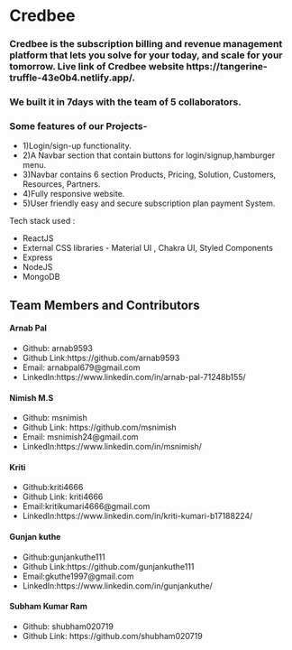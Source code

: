 <html>
<h1>Credbee</h1>

<h3>
  Credbee is the subscription billing and revenue management platform that lets you solve for your today, and scale for
  your tomorrow. Live link of Credbee website https://tangerine-truffle-43e0b4.netlify.app/.</h3>

<h3> We built it in 7days with the team of 5 collaborators.</h3>

<h3> Some features of our Projects-</h3>
<ul>
  <li>1)Login/sign-up functionality.</li>
  <li>2)A Navbar section that contain buttons for login/signup,hamburger menu.</li>
  <li>3)Navbar contains 6 section Products, Pricing, Solution, Customers, Resources, Partners.</li>
  <li>4)Fully responsive website.</li>
  <li>5)User friendly easy and secure subscription plan payment System.</li>
</ul>

<p>Tech stack used :</p>
<ul>
  <li>ReactJS</li>
  <li>External CSS libraries - Material UI , Chakra UI, Styled Components</li>
  <li>Express</li>
  <li>NodeJS</li>
  <li>MongoDB</li>
</ul>

<h2>Team Members and Contributors</h2>

<h4>Arnab Pal</h4>
<ul>
  <li>Github: arnab9593</li>
  <li>Github Link:https://github.com/arnab9593</li>
  <li>Email: arnabpal679@gmail.com</li>
  <li>LinkedIn:https://www.linkedin.com/in/arnab-pal-71248b155/</li>
</ul>

<h4>Nimish M.S</h4>
<ul>
  <li>Github: msnimish</li>
  <li>Github Link: https://github.com/msnimish</li>
  <li>Email: msnimish24@gmail.com</li>
  <li>LinkedIn:https://www.linkedin.com/in/msnimish/</li>
</ul>

<h4>Kriti</h4>
<ul>
  <li>Github:kriti4666</li>
  <li>Github Link: kriti4666</li>
  <li>Email:kritikumari4666@gmail.com</li>
  <li>LinkedIn:https://www.linkedin.com/in/kriti-kumari-b17188224/</li>
</ul>

<h4>Gunjan kuthe</h4>
<ul>
  <li>Github:gunjankuthe111</li>
  <li>Github Link:https://github.com/gunjankuthe111</li>
  <li>Email:gkuthe1997@gmail.com</li>
  <li>LinkedIn:https://www.linkedin.com/in/gunjankuthe/</li>
</ul>

<h4>Subham Kumar Ram</h4>
<ul>
  <li>Github: shubham020719 </li>
  <li>Github Link: https://github.com/shubham020719 </li>
</ul>
